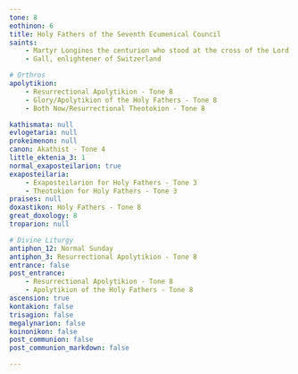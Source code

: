 ```yaml
---
tone: 8
eothinon: 6
title: Holy Fathers of the Seventh Ecumenical Council
saints:
    - Martyr Longinos the centurion who stood at the cross of the Lord
    - Gall, enlightener of Switzerland

# Orthros
apolytikion:
    - Resurrectional Apolytikion - Tone 8
    - Glory/Apolytikion of the Holy Fathers - Tone 8
    - Both Now/Resurrectional Theotokion - Tone 8

kathismata: null
evlogetaria: null
prokeimenon: null
canon: Akathist - Tone 4
little_ektenia_3: 1
normal_exaposteilarion: true
exaposteilaria:
    - Exaposteilarion for Holy Fathers - Tone 3
    - Theotokion for Holy Fathers - Tone 3
praises: null
doxastikon: Holy Fathers - Tone 8
great_doxology: 8
troparion: null

# Divine Liturgy
antiphon_12: Normal Sunday
antiphon_3: Resurrectional Apolytikion - Tone 8
entrance: false
post_entrance:
    - Resurrectional Apolytikion - Tone 8
    - Apolytikion of the Holy Fathers - Tone 8
ascension: true
kontakion: false
trisagion: false
megalynarion: false
koinonikon: false
post_communion: false
post_communion_markdown: false

---
```


